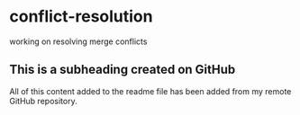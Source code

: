# conflict-resolution
working on resolving merge conflicts

## This is a subheading created on GitHub

All of this content added to the readme file has been added from my remote GitHub repository.
